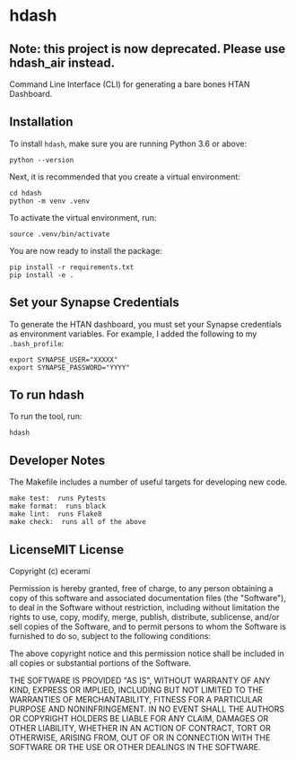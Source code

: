 # hdash

## Note:  this project is now deprecated.  Please use hdash_air instead.

Command Line Interface (CLI) for generating a bare bones HTAN Dashboard.

## Installation

To install ```hdash```, make sure you are running Python 3.6 or above:

```
python --version
```

Next, it is recommended that you create a virtual environment:

```
cd hdash
python -m venv .venv
```

To activate the virtual environment, run:

```
source .venv/bin/activate
```

You are now ready to install the package:

```
pip install -r requirements.txt
pip install -e .
```

## Set your Synapse Credentials

To generate the HTAN dashboard, you must set your Synapse credentials as
environment variables.  For example, I added the following to 
my ```.bash_profile```:

```
export SYNAPSE_USER="XXXXX"
export SYNAPSE_PASSWORD="YYYY"
```

## To run hdash

To run the tool, run:

```
hdash
```

## Developer Notes

The Makefile includes a number of useful targets for developing new code.

    make test:  runs Pytests
    make format:  runs black
    make lint:  runs Flake8
    make check:  runs all of the above

## LicenseMIT License

Copyright (c) ecerami

Permission is hereby granted, free of charge, to any person obtaining a copy
of this software and associated documentation files (the "Software"), to deal
in the Software without restriction, including without limitation the rights
to use, copy, modify, merge, publish, distribute, sublicense, and/or sell
copies of the Software, and to permit persons to whom the Software is
furnished to do so, subject to the following conditions:

The above copyright notice and this permission notice shall be included in all
copies or substantial portions of the Software.

THE SOFTWARE IS PROVIDED "AS IS", WITHOUT WARRANTY OF ANY KIND, EXPRESS OR
IMPLIED, INCLUDING BUT NOT LIMITED TO THE WARRANTIES OF MERCHANTABILITY,
FITNESS FOR A PARTICULAR PURPOSE AND NONINFRINGEMENT. IN NO EVENT SHALL THE
AUTHORS OR COPYRIGHT HOLDERS BE LIABLE FOR ANY CLAIM, DAMAGES OR OTHER
LIABILITY, WHETHER IN AN ACTION OF CONTRACT, TORT OR OTHERWISE, ARISING FROM,
OUT OF OR IN CONNECTION WITH THE SOFTWARE OR THE USE OR OTHER DEALINGS IN THE
SOFTWARE.
